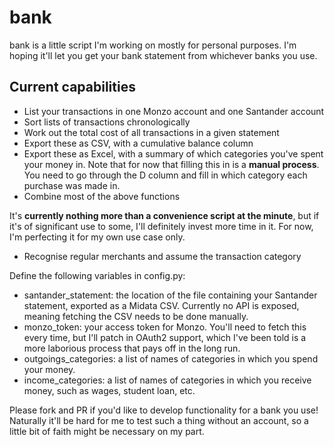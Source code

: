 # bank

bank is a little script I'm working on mostly for personal purposes. I'm hoping it'll let you get your bank statement from whichever banks you use.

## Current capabilities

- List your transactions in one Monzo account and one Santander account
- Sort lists of transactions chronologically
- Work out the total cost of all transactions in a given statement
- Export these as CSV, with a cumulative balance column
- Export these as Excel, with a summary of which categories you've spent your money in.
  Note that for now that filling this in is a **manual process**. You need to go through the D column and fill in which category each purchase was made in.
- Combine most of the above functions

It's **currently nothing more than a convenience script at the minute**, but if it's of significant use to some, I'll definitely invest more time in it. For now, I'm perfecting it for my own use case only.

- Recognise regular merchants and assume the transaction category

Define the following variables in config.py:

- santander_statement: the location of the file containing your Santander statement, exported as a Midata CSV. Currently no API is exposed, meaning fetching the CSV needs to be done manually.
- monzo_token: your access token for Monzo. You'll need to fetch this every time, but I'll patch in OAuth2 support, which I've been told is a more laborious process that pays off in the long run.
- outgoings_categories: a list of names of categories in which you spend your money.
- income_categories: a list of names of categories in which you receive money, such as wages, student loan, etc.

Please fork and PR if you'd like to develop functionality for a bank you use! Naturally it'll be hard for me to test such a thing without an account, so a little bit of faith might be necessary on my part.
